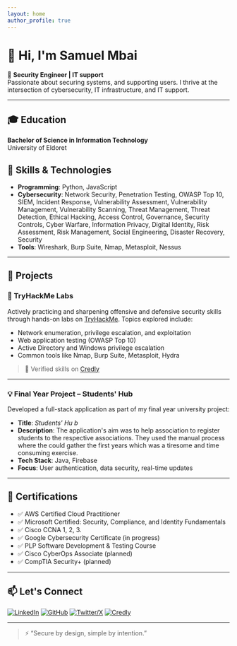 ```yaml
---
layout: home
author_profile: true
---
```

# 👋 Hi, I'm Samuel Mbai

🚀 **Security Engineer | IT support**  
Passionate about securing systems, and supporting users. I thrive at the intersection of cybersecurity, IT infrastructure, and IT support.

---
## 🎓 Education

**Bachelor of Science in Information Technology**  
University of Eldoret



## 🔧 Skills & Technologies

- **Programming**: Python, JavaScript
- **Cybersecurity**: Network Security, Penetration Testing, OWASP Top 10, SIEM, Incident Response, Vulnerability Assessment, Vulnerability Management, Vulnerability Scanning, Threat Management, Threat Detection, Ethical Hacking, Access Control, Governance, Security Controls, Cyber Warfare, Information Privacy, Digital Identity, Risk Assessment, Risk Management, Social Engineering, Disaster Recovery, Security
- **Tools**: Wireshark, Burp Suite, Nmap, Metasploit, Nessus

---

## 💼 Projects

### 🧠 TryHackMe Labs
Actively practicing and sharpening offensive and defensive security skills through hands-on labs on [TryHackMe](https://tryhackme.com/). Topics explored include:
- Network enumeration, privilege escalation, and exploitation
- Web application testing (OWASP Top 10)
- Active Directory and Windows privilege escalation
- Common tools like Nmap, Burp Suite, Metasploit, Hydra

> 🏅 Verified skills on [Credly](https://www.credly.com/users/samuel_mbai)

---

### 💡 Final Year Project – Students' Hub
Developed a full-stack application as part of my final year university project:
- **Title**: *Students' Hu b*
- **Description**: The application's aim was to help association to register students to the respective associations. They used the manual process where the could gather the first years which was a tiresome and time consuming exercise.
- **Tech Stack**: Java, Firebase
- **Focus**: User authentication, data security, real-time updates

---

## 📜 Certifications
- ✅ AWS Certified Cloud Practitioner
- ✅ Microsoft Certified: Security, Compliance, and Identity Fundamentals
- ✅ Cisco CCNA 1, 2, 3.
- ✅ Google Cybersecurity Certificate (in progress)
- ✅ PLP Software Development & Testing Course
- ✅ Cisco CyberOps Associate (planned)
- ✅ CompTIA Security+ (planned)

---

## 📫 Let's Connect

[![LinkedIn](https://img.shields.io/badge/LinkedIn-0A66C2?logo=linkedin&logoColor=white)](https://www.linkedin.com/in/samuel-mbai/)
[![GitHub](https://img.shields.io/badge/GitHub-181717?logo=github&logoColor=white)](https://github.com/samuel-kimwele-mbai)
[![Twitter/X](https://img.shields.io/badge/Twitter-1DA1F2?logo=twitter&logoColor=white)](https://x.com/Sammbai3?t=PEtPuQf1fjt6K3hMqTuMCw&s=09)
[![Credly](https://img.shields.io/badge/Credly-Verified%20Skills-000000?logo=credly&logoColor=white)](https://www.credly.com/users/samuel_mbai)

---

> ⚡ “Secure by design, simple by intention.”

